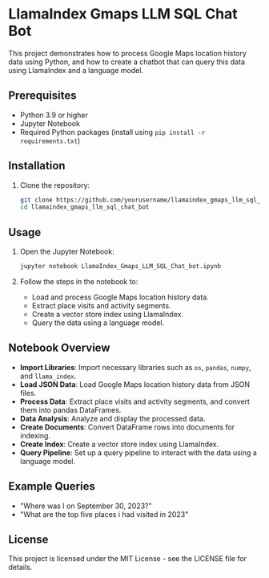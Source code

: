 # LlamaIndex Gmaps LLM SQL Chat Bot

This project demonstrates how to process Google Maps location history data using Python, and how to create a chatbot that can query this data using LlamaIndex and a language model.

## Prerequisites

- Python 3.9 or higher
- Jupyter Notebook
- Required Python packages (install using `pip install -r requirements.txt`)

## Installation

1. Clone the repository:
    ```sh
    git clone https://github.com/yourusername/llamaindex_gmaps_llm_sql_chat_bot.git
    cd llamaindex_gmaps_llm_sql_chat_bot
    ```

## Usage

1. Open the Jupyter Notebook:
    ```sh
    jupyter notebook LlamaIndex_Gmaps_LLM_SQL_Chat_bot.ipynb
    ```

2. Follow the steps in the notebook to:
    - Load and process Google Maps location history data.
    - Extract place visits and activity segments.
    - Create a vector store index using LlamaIndex.
    - Query the data using a language model.

## Notebook Overview

- **Import Libraries**: Import necessary libraries such as `os`, `pandas`, `numpy`, and `llama_index`.
- **Load JSON Data**: Load Google Maps location history data from JSON files.
- **Process Data**: Extract place visits and activity segments, and convert them into pandas DataFrames.
- **Data Analysis**: Analyze and display the processed data.
- **Create Documents**: Convert DataFrame rows into documents for indexing.
- **Create Index**: Create a vector store index using LlamaIndex.
- **Query Pipeline**: Set up a query pipeline to interact with the data using a language model.

## Example Queries

- "Where was I on September 30, 2023?"
- "What are the top five places i had visited in 2023"

## License

This project is licensed under the MIT License - see the LICENSE file for details.
